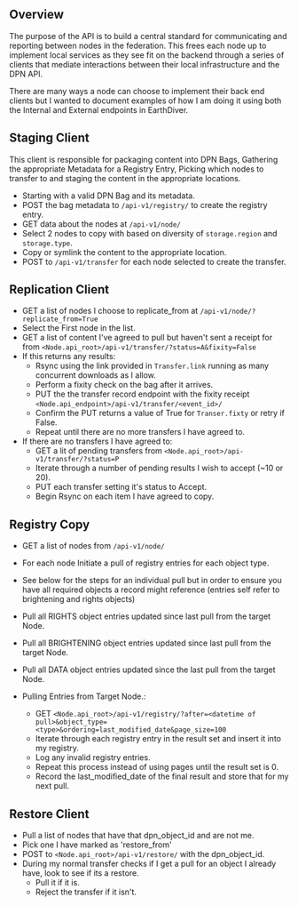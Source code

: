 ## Overview

The purpose of the API is to build a central standard for communicating and reporting between nodes in the federation.  This frees each node up to implement local services as they see fit on the backend through a series of clients that mediate interactions between their local infrastructure and the DPN API.

There are many ways a node can choose to implement their back end clients but I wanted to document examples of how I am doing it using both the Internal and External endpoints in EarthDiver.

## Staging Client

This client is responsible for packaging content into DPN Bags, Gathering the appropriate Metadata for a Registry Entry, Picking which nodes to transfer to and staging the content in the appropriate locations.

*  Starting with a valid DPN Bag and its metadata.
*  POST the bag metadata to `/api-v1/registry/` to create the registry entry.
*  GET data about the nodes at `/api-v1/node/`
*  Select 2 nodes to copy with based on diversity of `storage.region` and `storage.type`.
*  Copy or symlink the content to the appropriate location.
*  POST to `/api-v1/transfer` for each node selected to create the transfer.

## Replication Client

* GET a list of nodes I choose to replicate_from at `/api-v1/node/?replicate_from=True`
* Select the First node in the list.
* GET a list of content I've agreed to pull but haven't sent a receipt for from `<Node.api_root>/api-v1/transfer/?status=A&fixity=False`
* If this returns any results:
    * Rsync using the link provided in `Transfer.link` running as many concurrent downloads as I allow.
    * Perform a fixity check on the bag after it arrives.
    * PUT the the transfer record endpoint with the fixity receipt `<Node.api_endpoint>/api-v1/transfer/<event_id>/`
    * Confirm the PUT returns a value of True for `Transer.fixty` or retry if False.
    * Repeat until there are no more transfers I have agreed to.
* If there are no transfers I have agreed to:
    * GET a lit of pending transfers from `<Node.api_root>/api-v1/transfer/?status=P`
    * Iterate through a number of pending results I wish to accept (~10 or 20).
    * PUT each transfer setting it's status to Accept.
    * Begin Rsync on each item I have agreed to copy.

## Registry Copy

* GET a list of nodes from `/api-v1/node/`
* For each node Initiate a pull of registry entries for each object type.
* See below for the steps for an individual pull but in order to ensure you have all required objects a record might reference (entries self refer to brightening and rights objects)
* Pull all RIGHTS object entries updated since last pull from the target Node.
* Pull all BRIGHTENING object entries updated since last pull from the target Node.
* Pull all DATA object entries updated since the last pull from the target Node.

* Pulling Entries from Target Node.:
    * GET `<Node.api_root>/api-v1/registry/?after=<datetime of pull>&object_type=<type>&ordering=last_modified_date&page_size=100`
    * Iterate through each registry entry in the result set and insert it into my registry.
    * Log any invalid registry entries.
    * Repeat this process instead of using pages until the result set is 0.
    * Record the last_modified_date of the final result and store that for my next pull.

## Restore Client

* Pull a list of nodes that have that dpn_object_id and are not me.
* Pick one I have marked as 'restore_from'
* POST to `<Node.api_root>/api-v1/restore/` with the dpn_object_id.
* During my normal transfer checks if I get a pull for an object I already have, look to see if its a restore.
   * Pull it if it is.
   * Reject the transfer if it isn't.